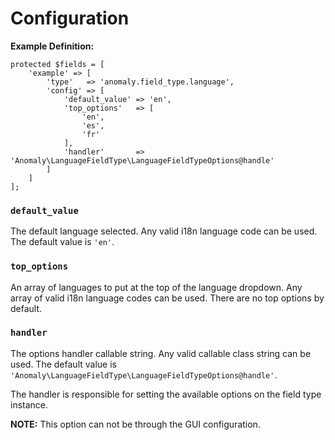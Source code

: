 # Configuration

**Example Definition:**

```
protected $fields = [
    'example' => [
        'type'   => 'anomaly.field_type.language',
        'config' => [
            'default_value' => 'en',
            'top_options'   => [
                'en',
                'es',
                'fr'
            ],
            'handler'       => 'Anomaly\LanguageFieldType\LanguageFieldTypeOptions@handle'
        ]
    ]
];
```

### `default_value`

The default language selected. Any valid i18n language code can be used. The default value is `'en'`. 

### `top_options`

An array of languages to put at the top of the language dropdown. Any array of valid i18n language codes can be used. There are no top options by default.

### `handler`

The options handler callable string. Any valid callable class string can be used. The default value is `'Anomaly\LanguageFieldType\LanguageFieldTypeOptions@handle'`.

The handler is responsible for setting the available options on the field type instance.

**NOTE:** This option can not be through the GUI configuration. 

